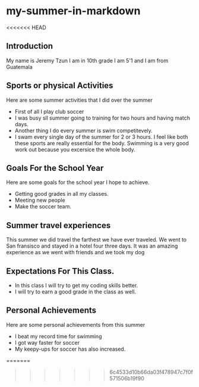 # my-summer-in-markdown
<<<<<<< HEAD
## Introduction
My name is Jeremy Tzun
I am in 10th grade
I am 5'1 and I am from Guatemala
## Sports or physical Activities
Here are some summer activities that I did over the summer
- First of all I play club soccer
- I was busy sll summer going to training for two hours and having match days.
- Another thing I do every summer is swim competitevely.
- I swam every single day of the summer for 2 or 3 hours.
I feel like both these sports are really essential for the body.
Swimming is a very good work out because you excersice the whole body.
## Goals For the School Year
Here are some goals for the school year I hope to achieve.
- Getting good grades in all my classes.
- Meeting new people
- Make the soccer team.
## Summer travel experiences
This summer we did travel the farthest we have ever traveled.
We went to San fransisco and stayed in a hotel four three days.
It was an amazing experience as we went with friends and we took my dog
## Expectations For This Class.
- In this class I will try to get my coding skills better.
- I will try to earn a good grade in the class as well.
## Personal Achievements
Here are some personal achievements from this summer
- I beat my record time for swimming
- I got way faster for soccer
- My keepy-ups for soccer has also increased.

=======

>>>>>>> 6c4533d10b66da03f478947c7f0f571506b19f90